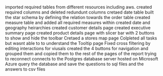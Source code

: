 imported required tables from different resources including aws.
created required columns and deleted redundunt columns
cretaed date table
built the star schema by defining the relation towards the order table
created measure table and added all required measures within
created date and geography heirarchies
created customer details page
created executive summary page
created product details page with slicer bar with 2 buttons to show and hide the toolbar
Cretaed a stores map page
Colpleted all tasks but wasnt able to to understand the Tooltip page
Fixed cross filtering by editing interactions for  viusals
created the 4 buttons for navigation and grouped them and copied them to the rest of the pages of the report
trying to reconnect
connects to the Postgres database server hosted on Microsoft Azure
query the database and save the questions to sql files and the answers to csv files